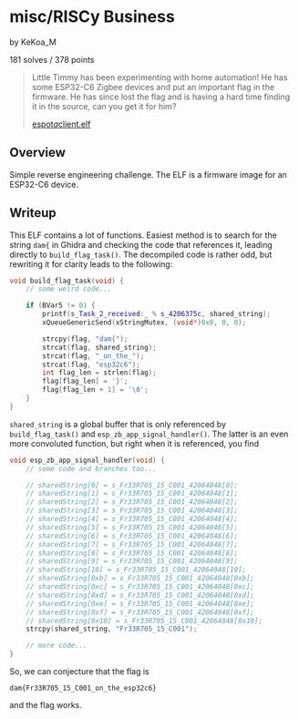 # misc/RISCy Business
by KeKoa_M

181 solves / 378 points

> Little Timmy has been experimenting with home automation! He has some ESP32-C6 Zigbee devices and put an important flag in the firmware. He has since lost the flag and is having a hard time finding it in the source, can you get it for him?
>
> [espot*a*client.elf](esp_ota_client.elf)

## Overview

Simple reverse engineering challenge. The ELF is a firmware image for an ESP32-C6 device.

## Writeup

This ELF contains a lot of functions. Easiest method is to search for the string `dam{` in Ghidra and checking the code that references it, leading directly to `build_flag_task()`. The decompiled code is rather odd, but rewriting it for clarity leads to the following:

```cpp
void build_flag_task(void) {
	// some weird code...

	if (BVar5 != 0) {
		printf(s_Task_2_received:_ % s_4206375c, shared_string);
		xQueueGenericSend(xStringMutex, (void*)0x0, 0, 0);

		strcpy(flag, "dam{");
		strcat(flag, shared_string);
		strcat(flag, "_on_the_");
		strcat(flag, "esp32c6");
		int flag_len = strlen(flag);
		flag[flag_len] = '}';
		flag[flag_len + 1] = '\0';
	}
}
```

`shared_string` is a global buffer that is only referenced by `build_flag_task()` and `esp_zb_app_signal_handler()`. The latter is an even more convoluted function, but right when it is referenced, you find

```cpp
void esp_zb_app_signal_handler(void) {
	// some code and branches too...

	// sharedString[0] = s_Fr33R705_15_C001_42064048[0];
	// sharedString[1] = s_Fr33R705_15_C001_42064048[1];
	// sharedString[2] = s_Fr33R705_15_C001_42064048[2];
	// sharedString[3] = s_Fr33R705_15_C001_42064048[3];
	// sharedString[4] = s_Fr33R705_15_C001_42064048[4];
	// sharedString[5] = s_Fr33R705_15_C001_42064048[5];
	// sharedString[6] = s_Fr33R705_15_C001_42064048[6];
	// sharedString[7] = s_Fr33R705_15_C001_42064048[7];
	// sharedString[8] = s_Fr33R705_15_C001_42064048[8];
	// sharedString[9] = s_Fr33R705_15_C001_42064048[9];
	// sharedString[10] = s_Fr33R705_15_C001_42064048[10];
	// sharedString[0xb] = s_Fr33R705_15_C001_42064048[0xb];
	// sharedString[0xc] = s_Fr33R705_15_C001_42064048[0xc];
	// sharedString[0xd] = s_Fr33R705_15_C001_42064048[0xd];
	// sharedString[0xe] = s_Fr33R705_15_C001_42064048[0xe];
	// sharedString[0xf] = s_Fr33R705_15_C001_42064048[0xf];
	// sharedString[0x10] = s_Fr33R705_15_C001_42064048[0x10];
	strcpy(shared_string, "Fr33R705_15_C001");

	// more code...
}
```

So, we can conjecture that the flag is
```
dam{Fr33R705_15_C001_on_the_esp32c6}
```
and the flag works.